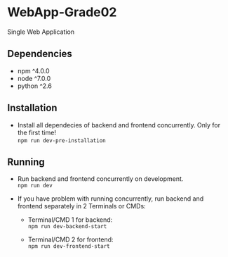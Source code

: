 # WebApp-Grade02

Single Web Application

## Dependencies
- npm ^4.0.0
- node ^7.0.0
- python ^2.6

## Installation
- Install all dependecies of backend and frontend concurrently. Only for the first time!<br>
    `npm run dev-pre-installation`

## Running
- Run backend and frontend concurrently on development.<br>
    `npm run dev`
 
- If you have problem with running concurrently, run backend and frontend separately in 2 Terminals or CMDs:
    - Terminal/CMD 1 for backend:<br>
    `npm run dev-backend-start`
    
    - Terminal/CMD 2 for frontend:<br>
    `npm run dev-frontend-start`
